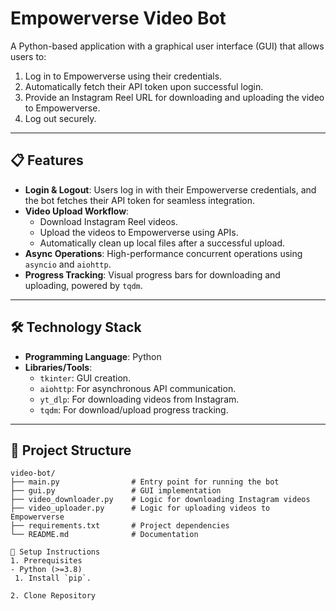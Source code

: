 <!-- README STARTS HERE -->

# Empowerverse Video Bot

A Python-based application with a graphical user interface (GUI) that allows users to:
1. Log in to Empowerverse using their credentials.
2. Automatically fetch their API token upon successful login.
3. Provide an Instagram Reel URL for downloading and uploading the video to Empowerverse.
4. Log out securely.

---

## 📋 **Features**
- **Login & Logout**: Users log in with their Empowerverse credentials, and the bot fetches their API token for seamless integration.
- **Video Upload Workflow**:
  - Download Instagram Reel videos.
  - Upload the videos to Empowerverse using APIs.
  - Automatically clean up local files after a successful upload.
- **Async Operations**: High-performance concurrent operations using `asyncio` and `aiohttp`.
- **Progress Tracking**: Visual progress bars for downloading and uploading, powered by `tqdm`.

---

## 🛠️ **Technology Stack**
- **Programming Language**: Python
- **Libraries/Tools**:
  - `tkinter`: GUI creation.
  - `aiohttp`: For asynchronous API communication.
  - `yt_dlp`: For downloading videos from Instagram.
  - `tqdm`: For download/upload progress tracking.

---

## 📂 **Project Structure**
```plaintext
video-bot/
├── main.py                # Entry point for running the bot
├── gui.py                 # GUI implementation
├── video_downloader.py    # Logic for downloading Instagram videos
├── video_uploader.py      # Logic for uploading videos to Empowerverse
├── requirements.txt       # Project dependencies
└── README.md              # Documentation

🚀 Setup Instructions
1. Prerequisites
- Python (>=3.8)
 1. Install `pip`.

2. Clone Repository
